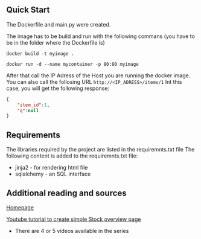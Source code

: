 ## Quick Start ##

The Dockerfile and main.py were created.

The image has to be build and run with the following commans (you have to be in the folder where the Dockerfile is)

`docker build -t myimage .`

`docker run -d --name mycontainer -p 80:80 myimage`

After that call the IP Adress of the Host you are running the docker image. You can also call the follosing URL
`http://<IP_ADRESS>/items/1`
Int this case, you will get the following response:
```json 
{
    "item_id":1,
    "q":null
}
```
## Requirements ##
The libraries required by the project are listed in the requiremnts.txt file
The following content is added to the requiremnts.txt file:
* jinja2 - for rendering html file
* sqlalchemy - an SQL interface

## Additional reading and sources ##
[Homepage](https://fastapi.tiangolo.com/)

[Youtube tutorial to create simple Stock overview page](https://www.youtube.com/watch?v=5GorMC2lPpk)
* There are 4 or 5 videos available in the series